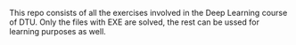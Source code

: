 This repo consists of all the exercises involved in the Deep Learning course of DTU. Only the files with EXE are solved, the rest can be ussed for learning purposes as well.
